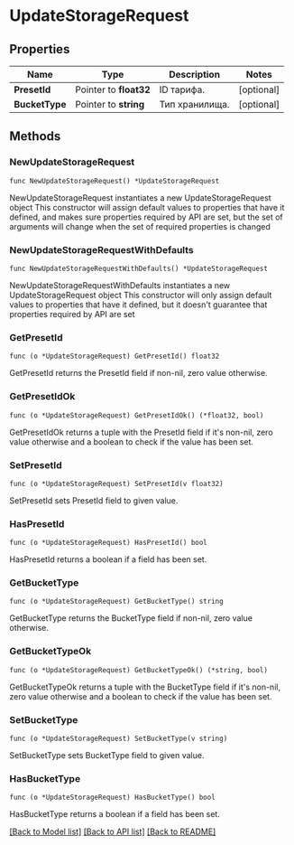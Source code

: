 # UpdateStorageRequest

## Properties

Name | Type | Description | Notes
------------ | ------------- | ------------- | -------------
**PresetId** | Pointer to **float32** | ID тарифа. | [optional] 
**BucketType** | Pointer to **string** | Тип хранилища. | [optional] 

## Methods

### NewUpdateStorageRequest

`func NewUpdateStorageRequest() *UpdateStorageRequest`

NewUpdateStorageRequest instantiates a new UpdateStorageRequest object
This constructor will assign default values to properties that have it defined,
and makes sure properties required by API are set, but the set of arguments
will change when the set of required properties is changed

### NewUpdateStorageRequestWithDefaults

`func NewUpdateStorageRequestWithDefaults() *UpdateStorageRequest`

NewUpdateStorageRequestWithDefaults instantiates a new UpdateStorageRequest object
This constructor will only assign default values to properties that have it defined,
but it doesn't guarantee that properties required by API are set

### GetPresetId

`func (o *UpdateStorageRequest) GetPresetId() float32`

GetPresetId returns the PresetId field if non-nil, zero value otherwise.

### GetPresetIdOk

`func (o *UpdateStorageRequest) GetPresetIdOk() (*float32, bool)`

GetPresetIdOk returns a tuple with the PresetId field if it's non-nil, zero value otherwise
and a boolean to check if the value has been set.

### SetPresetId

`func (o *UpdateStorageRequest) SetPresetId(v float32)`

SetPresetId sets PresetId field to given value.

### HasPresetId

`func (o *UpdateStorageRequest) HasPresetId() bool`

HasPresetId returns a boolean if a field has been set.

### GetBucketType

`func (o *UpdateStorageRequest) GetBucketType() string`

GetBucketType returns the BucketType field if non-nil, zero value otherwise.

### GetBucketTypeOk

`func (o *UpdateStorageRequest) GetBucketTypeOk() (*string, bool)`

GetBucketTypeOk returns a tuple with the BucketType field if it's non-nil, zero value otherwise
and a boolean to check if the value has been set.

### SetBucketType

`func (o *UpdateStorageRequest) SetBucketType(v string)`

SetBucketType sets BucketType field to given value.

### HasBucketType

`func (o *UpdateStorageRequest) HasBucketType() bool`

HasBucketType returns a boolean if a field has been set.


[[Back to Model list]](../README.md#documentation-for-models) [[Back to API list]](../README.md#documentation-for-api-endpoints) [[Back to README]](../README.md)


